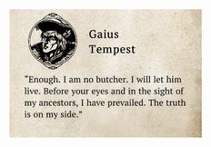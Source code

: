 <img src="./screenshot.png" alt="Gaius Tempest - Enough, i am no butcher. I will let him live. Before your eyes and in the sight of my ancestors, i have prevailed. The truth is on my side" />
 
 

 
